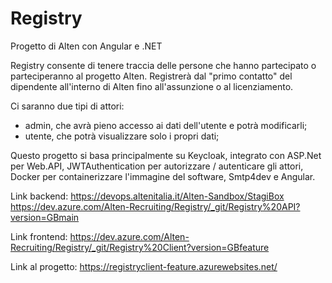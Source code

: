 # Registry
Progetto di Alten con Angular e .NET

Registry consente di tenere traccia delle persone che hanno partecipato o parteciperanno al progetto Alten.
Registrerà dal "primo contatto" del dipendente all'interno di Alten fino all'assunzione o al licenziamento.

Ci saranno due tipi di attori:
- admin, che avrà pieno accesso ai dati dell'utente e potrà modificarli;
- utente, che potrà visualizzare solo i propri dati;

Questo progetto si basa principalmente su Keycloak, integrato con ASP.Net per Web.API, JWTAuthentication per autorizzare / autenticare gli attori, Docker per containerizzare l'immagine del software, Smtp4dev e Angular.

Link backend: https://devops.altenitalia.it/Alten-Sandbox/StagiBox
https://dev.azure.com/Alten-Recruiting/Registry/_git/Registry%20API?version=GBmain

Link frontend: https://dev.azure.com/Alten-Recruiting/Registry/_git/Registry%20Client?version=GBfeature

Link al progetto: https://registryclient-feature.azurewebsites.net/
